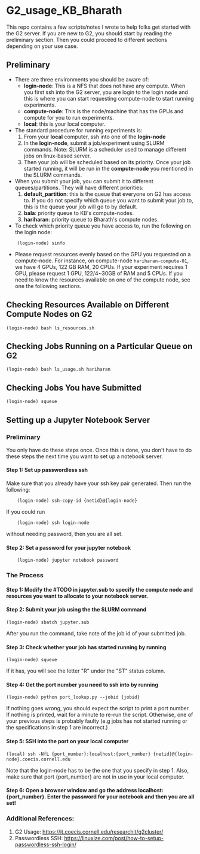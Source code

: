 # G2_usage_KB_Bharath
This repo contains a few scripts/notes I wrote to help folks get started with the G2 server. If you are new to G2, you should start by reading the preliminary section. Then you could proceed to different sections depending on your use case. 


## Preliminary 
* There are three environments you should be aware of:
    * **login-node**: This is a NFS that does not have any compute. When you first ssh into the G2 server, you are login to the login node and this is where you can start requesting compute-node to start running experiments. 
    * **compute-node**: This is the node/machine that has the GPUs and compute for you to run experiments. 
    * **local**: this is your local computer. 
* The standard procedure for running experiments is:
    1. From your **local** computer, ssh into one of the **login-node**
    2. In the **login-node**, submit a job/experiment using SLURM commands. Note: SLURM is a scheduler used to manage different jobs on linux-based server. 
    3. Then your job will be scheduled based on its priority. Once your job started running, it will be run in the **compute-node** you mentioned in the SLURM commands.
* When you submit your job, you can submit it to different queues/partitions. They will have different priorities:
    1. **default_partition**: this is the queue that everyone on G2 has access to. If you do not specify which queue you want to submit your job to, this is the queue your job will go to by default. 
    2. **bala**: priority queue to KB's compute-nodes.
    3. **hariharan**: priority queue to Bharath's compute nodes. 
* To check which priority queue you have access to, run the following on the login node:
```
    (login-node) sinfo
```
* Please request resources evenly based on the GPU you requested on a compute-node. For instance, on compute-node `hariharan-compute-01`, we have 4 GPUs, 122 GB RAM, 20 CPUs. If your experiment requires 1 GPU, please request 1 GPU, 122/4~30GB of RAM and 5 CPUs. If you need to know the resources available on one of the compute node, see one the following sections. 

## Checking Resources Available on Different Compute Nodes on G2
```
(login-node) bash ls_resources.sh
```

## Checking Jobs Running on a Particular Queue on G2

```
(login-node) bash ls_usage.sh hariharan
```

## Checking Jobs You have Submitted
```
(login-node) squeue
```


## Setting up a Jupyter Notebook Server
### Preliminary 
You only have do these steps once. Once this is done, you don't have to do these steps the next time you want to set up a notebook server. 

#### Step 1: Set up passwordless ssh
Make sure that you already have your ssh key pair generated. Then run the following:
```
    (login-node) ssh-copy-id {netid}@{login-node}
```
If you could run 
```
    (login-node) ssh login-node
```
without needing password, then you are all set. 

#### Step 2: Set a password for your jupyter notebook
```
    (login-node) jupyter notebook password 
```




### The Process
#### Step 1: Modify the **#TODO** in **jupyter.sub** to specify the compute node and resources you want to allocate to your notebook server. 

#### Step 2: Submit your job using the the SLURM command 
```
(login-node) sbatch jupyter.sub
```
After you run the command, take note of the job id of your submitted job. 

#### Step 3: Check whether your job has started running by running
```
(login-node) squeue
```
If it has, you will see the letter "R" under the "ST" status column.

#### Step 4: Get the port number you need to ssh into by running
```
(login-node) python port_lookup.py --jobid {jobid}
```
If nothing goes wrong, you should expect the script to print a port number. If nothing is printed, wait for a minute to re-run the script. Otherwise, one of your previous steps is probably faulty (e.g jobs has not started running or the specifications in step 1 are incorrect.)

#### Step 5: SSH into the port on your local computer
```
(local) ssh -NfL {port_number}:localhost:{port_number} {netid}@{login-node}.coecis.cornell.edu
```
Note that the login-node has to be the one that you specify in step 1. Also, make sure that port {port_number} are not in use in your local computer.

#### Step 6: Open a browser window and go the address **localhost:{port_number}**. Enter the password for your notebook and then you are all set!

### Additional References:
1. G2 Usage: https://it.coecis.cornell.edu/researchit/g2cluster/
2. Passwordless SSH: https://linuxize.com/post/how-to-setup-passwordless-ssh-login/
